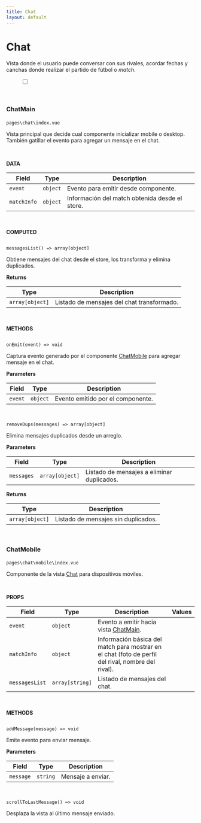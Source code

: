 ```yaml
---
title: Chat
layout: default
---
```


# Chat

Vista donde el usuario puede conversar con sus rivales, acordar fechas y canchas donde realizar el partido de fútbol o _match_.

<figure id="chatPage" class="content-img">
    <figcaption><b></b></figcaption>
    <input type="checkbox" id="zoom">
    <label for="zoom">
        <img>
    </label>
</figure>

<br>

### ChatMain
<code id="cp-chat-main-path">pages\chat\index.vue</code>
<img class="copy-btn" data-clipboard-target="#cp-chat-main-path">

Vista principal que decide cual componente inicializar mobile o desktop. También gatillar el evento para agregar un mensaje en el chat.

<br>

**DATA**

<div id="js" class="table-responsive">
  <table class="table">
    <thead>
      <tr>
        <th>Field</th>
        <th>Type</th>
        <th>Description</th>
      </tr>
    </thead>
    <tbody>
      <tr>
        <td><code><par>event</par></code></td>
        <td><code><type>object</type></code></td>
        <td>Evento para emitir desde componente.</td>
      </tr>
      <tr>
        <td><code><par>matchInfo</par></code></td>
        <td><code><type>object</type></code></td>
        <td>Información del match obtenida desde el store.</td>
      </tr>
    </tbody>
  </table>
</div>

<br>

**COMPUTED**

<div id="js" class="highlight">
<code>
<fn>messagesList</fn>() => <type>array[object]</type>
</code>
</div>

Obtiene mensajes del chat desde el store, los transforma y elimina duplicados.

<b>Returns</b>
<div id="js" class="table-responsive">
  <table class="table">
    <thead>
      <tr>
        <th>Type</th>
        <th>Description</th>
      </tr>
    </thead>
    <tbody>
      <tr>
        <td><code><type>array[object]</type></code></td>
        <td>Listado de mensajes del chat transformado.</td>
      </tr>
    </tbody>
  </table>
</div>

<br>

**METHODS**

<div id="js" class="highlight">
<code>
<fn>onEmit</fn>(<par>event</par>) => <type>void</type>
</code>
</div>

Captura evento generado por el componente [ChatMobile](#chatmobile) para agregar mensaje en el chat.

<b>Parameters</b>
<div id="js" class="table-responsive">
  <table class="table">
    <thead>
      <tr>
        <th>Field</th>
        <th>Type</th>
        <th>Description</th>
      </tr>
    </thead>
    <tbody>
      <tr>
        <td><code><par>event</par></code></td>
        <td><code><type>object</type></code></td>
        <td>Evento emitido por el componente.</td>
      </tr>
    </tbody>
  </table>
</div>

<br>

<div id="js" class="highlight">
<code>
<fn>removeDups</fn>(<par>messages</par>) => <type>array[object]</type>
</code>
</div>

Elimina mensajes duplicados desde un arreglo.

<b>Parameters</b>
<div id="js" class="table-responsive">
  <table class="table">
    <thead>
      <tr>
        <th>Field</th>
        <th>Type</th>
        <th>Description</th>
      </tr>
    </thead>
    <tbody>
      <tr>
        <td><code><par>messages</par></code></td>
        <td><code><type>array[object]</type></code></td>
        <td>Listado de mensajes a eliminar duplicados.</td>
      </tr>
    </tbody>
  </table>
</div>

<b>Returns</b>
<div id="js" class="table-responsive">
  <table class="table">
    <thead>
      <tr>
        <th>Type</th>
        <th>Description</th>
      </tr>
    </thead>
    <tbody>
      <tr>
        <td><code><type>array[object]</type></code></td>
        <td>Listado de mensajes sin duplicados.</td>
      </tr>
    </tbody>
  </table>
</div>

<br>

### ChatMobile
<code id="cp-chat-mobile-path">pages\chat\mobile\index.vue</code>
<img class="copy-btn" data-clipboard-target="#cp-chat-mobile-path">

Componente de la vista [Chat](#chat) para dispositivos móviles.

<br>

**PROPS**

<div id="js" class="table-responsive">
  <table class="table">
    <thead>
      <tr>
        <th>Field</th>
        <th>Type</th>
        <th>Description</th>
        <th>Values</th>
      </tr>
    </thead>
    <tbody>
      <tr>
        <td><code><par>event</par></code></td>
        <td><code><type>object</type></code></td>
        <td>Evento a emitir hacia vista <a href="#chatmain">ChatMain</a>.</td>
        <td>
        </td>
      </tr>
      <tr>
        <td><code><par>matchInfo</par></code></td>
        <td><code><type>object</type></code></td>
        <td>Información básica del match para mostrar en el chat (foto de perfil del rival, nombre del rival).</td>
        <td></td>
      </tr>
      <tr>
        <td><code><par>messagesList</par></code></td>
        <td><code><type>array[string]</type></code></td>
        <td>Listado de mensajes del chat.</td>
        <td></td>
      </tr>
    </tbody>
  </table>
</div>

<br>

**METHODS**

<div id="js" class="highlight">
<code>
<fn>addMessage</fn>(<par>message</par>) => <type>void</type>
</code>
</div>

Emite evento para enviar mensaje.

<b>Parameters</b>
<div id="js" class="table-responsive">
  <table class="table">
    <thead>
      <tr>
        <th>Field</th>
        <th>Type</th>
        <th>Description</th>
      </tr>
    </thead>
    <tbody>
      <tr>
        <td><code><par>message</par></code></td>
        <td><code><type>string</type></code></td>
        <td>Mensaje a enviar.</td>
      </tr>
    </tbody>
  </table>
</div>

<br>

<div id="js" class="highlight">
<code>
<fn>scrollToLastMessage</fn>() => <type>void</type>
</code>
</div>

Desplaza la vista al último mensaje enviado.